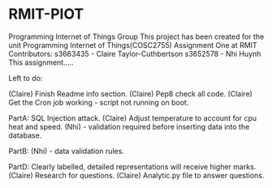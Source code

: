 # RMIT-PIOT
Programming Internet of Things Group
This project has been created for the unit Programming Internet of Things(COSC2755) Assignment One at RMIT
Contributors: s3663435 - Claire Taylor-Cuthbertson
              s3652578 - Nhi Huynh
This assignment.....



Left to do:

  (Claire) Finish Readme info section.
  (Claire) Pep8 check all code.
  (Claire) Get the Cron job working - script not running on boot.
  
PartA:
  SQL Injection attack. 
  (Claire) Adjust temperature to account for cpu heat and speed.
  (Nhi) - validation required before inserting data into the database.
  
PartB:
  (Nhi) - data validation rules.
  
PartD:
  Clearly labelled, detailed representations will receive higher marks.
  (Claire) Research for questions.
  (Claire) Analytic.py file to answer questions.
